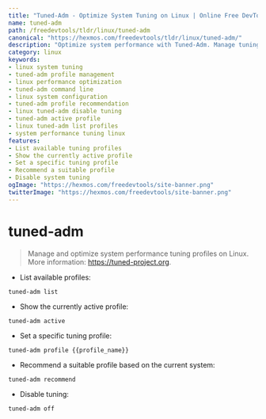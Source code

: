 ```yaml
---
title: "Tuned-Adm - Optimize System Tuning on Linux | Online Free DevTools by Hexmos"
name: tuned-adm
path: /freedevtools/tldr/linux/tuned-adm
canonical: "https://hexmos.com/freedevtools/tldr/linux/tuned-adm/"
description: "Optimize system performance with Tuned-Adm. Manage tuning profiles and enhance your Linux system with ease. Free online tool, no registration required."
category: linux
keywords:
- linux system tuning
- tuned-adm profile management
- linux performance optimization
- tuned-adm command line
- linux system configuration
- tuned-adm profile recommendation
- linux tuned-adm disable tuning
- tuned-adm active profile
- linux tuned-adm list profiles
- system performance tuning linux
features:
- List available tuning profiles
- Show the currently active profile
- Set a specific tuning profile
- Recommend a suitable profile
- Disable system tuning
ogImage: "https://hexmos.com/freedevtools/site-banner.png"
twitterImage: "https://hexmos.com/freedevtools/site-banner.png"
---
```


# tuned-adm

> Manage and optimize system performance tuning profiles on Linux.
> More information: <https://tuned-project.org>.

- List available profiles:

`tuned-adm list`

- Show the currently active profile:

`tuned-adm active`

- Set a specific tuning profile:

`tuned-adm profile {{profile_name}}`

- Recommend a suitable profile based on the current system:

`tuned-adm recommend`

- Disable tuning:

`tuned-adm off`
